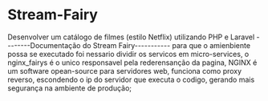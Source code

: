 # Stream-Fairy
 Desenvolver um catálogo de filmes (estilo Netflix) utilizando PHP e Laravel
 --------Documentação do Stream Fairy-----------
para que o amienbiente possa se executado foi nessario 
dividir os servicos em micro-services, o nginx_fairys é o unico responsavel 
pela rederensanção da pagina, NGINX é um software opean-source para servidores web,
funciona como  proxy reverso, escondendo o ip do servidor que executa o codigo,
gerando mais segurança na ambiente de produção;
